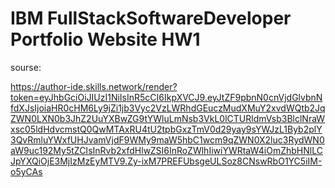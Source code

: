 # IBM FullStackSoftwareDeveloper Portfolio Website HW1

sourse:

https://author-ide.skills.network/render?token=eyJhbGciOiJIUzI1NiIsInR5cCI6IkpXVCJ9.eyJtZF9pbnN0cnVjdGlvbnNfdXJsIjoiaHR0cHM6Ly9jZi1jb3Vyc2VzLWRhdGEuczMudXMuY2xvdWQtb2JqZWN0LXN0b3JhZ2UuYXBwZG9tYWluLmNsb3VkL0lCTURldmVsb3BlclNraWxsc05ldHdvcmstQ0QwMTAxRU4tU2tpbGxzTmV0d29yay9sYWJzL1Byb2plY3QvRmluYWxfUHJvamVjdF9WMy9maW5hbC1wcm9qZWN0X2luc3RydWN0aW9uc192My5tZCIsInRvb2xfdHlwZSI6InRoZWlhIiwiYWRtaW4iOmZhbHNlLCJpYXQiOjE3MjIzMzEyMTV9.Zy-ixM7PREFUbsgeULSoz8CNswRbO1YC5iIM-o5yCAs
